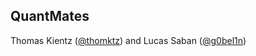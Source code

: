 ## QuantMates

Thomas Kientz ([@thomktz](https://github.com/thomktz)) and Lucas Saban ([@g0bel1n](https://github.com/g0bel1n))
